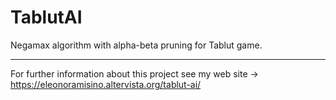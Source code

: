 # TablutAI
Negamax algorithm with alpha-beta pruning for Tablut game.

--------------------------
For further information about this project see my web site -> https://eleonoramisino.altervista.org/tablut-ai/



